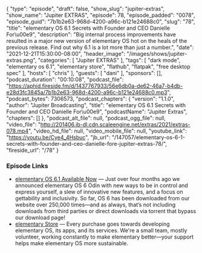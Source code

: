 {
  "type": "episode",
  "draft": false,
  "show_slug": "jupiter-extras",
  "show_name": "Jupiter EXTRAS",
  "episode": 78,
  "episode_padded": "0078",
  "episode_guid": "7b1b2e63-968d-4200-a96c-b121e24688c0",
  "slug": "78",
  "title": "elementary OS 6.1 Secrets with Founder and CEO Danielle For\u00e9",
  "description": "Big internal process improvements have resulted in a major new version of elementary OS hot on the heals of the previous release. Find out why 6.1 is a lot more than just a number.",
  "date": "2021-12-21T15:30:00-08:00",
  "header_image": "/images/shows/jupiter-extras.png",
  "categories": [
    "Jupiter EXTRAS"
  ],
  "tags": [
    "dark mode",
    "elementary os 6.1",
    "elementary store",
    "flathub",
    "flatpak",
    "free desktop spec"
  ],
  "hosts": [
    "chris"
  ],
  "guests": [
    "dani"
  ],
  "sponsors": [],
  "podcast_duration": "00:10:08",
  "podcast_file": "https://aphid.fireside.fm/d/1437767933/56e6db0a-de62-46a7-b4db-e28d3fc3845a/7b1b2e63-968d-4200-a96c-b121e24688c0.mp3",
  "podcast_bytes": 7306573,
  "podcast_chapters": {
    "version": "1.1.0",
    "author": "Jupiter Broadcasting",
    "title": "elementary OS 6.1 Secrets with Founder and CEO Danielle For\u00e9",
    "podcastName": "Jupiter Extras",
    "chapters": []
  },
  "podcast_alt_file": null,
  "podcast_ogg_file": null,
  "video_file": "http://201406.jb-dl.cdn.scaleengine.net/extras/2021/extras-078.mp4",
  "video_hd_file": null,
  "video_mobile_file": null,
  "youtube_link": "https://youtu.be/Cye4_4Hsbuc",
  "jb_url": "/147057/elementary-os-6-1-secrets-with-founder-and-ceo-danielle-fore-jupiter-extras-78/",
  "fireside_url": "/78"
}


### Episode Links

  * [elementary OS 6.1 Available Now](https://blog.elementary.io/elementary-os-6-1-available-now/ "elementary OS 6.1 Available Now") — Just over four months ago we announced elementary OS 6 Odin with new ways to be in control and express yourself, a slew of innovative new features, and a focus on gettability and inclusivity. So far, OS 6 has been downloaded from our website over 250,000 times—and as always, that’s not including downloads from third parties or direct downloads via torrent that bypass our download page!
  * [elementary Store](https://store.elementary.io/ "elementary Store") — Every purchase goes towards developing elementary OS, its apps, and its services. We're a small team, mostly volunteer, working constantly to make elementary better—your support helps make elementary OS more sustainable.


